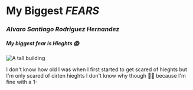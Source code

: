 # My **Biggest** *FEARS*

### ***Alvaro Santiago Rodriguez Hernandez***

##### My biggest fear is **Hieghts** 😱
![A tall building](https://www.brainfacts.org/-/media/Brainfacts2/Thinking-Sensing-and-Behaving/Emotions-Stress-and-Anxiety/Article-Images/fear-of-heights-image.jpg)

I don't know how old I was when I first started to get scared of hieghts but I'm only scared of cirten hieghts I don't know why though 🤷‍♂️ because I'm fine with a 1-
